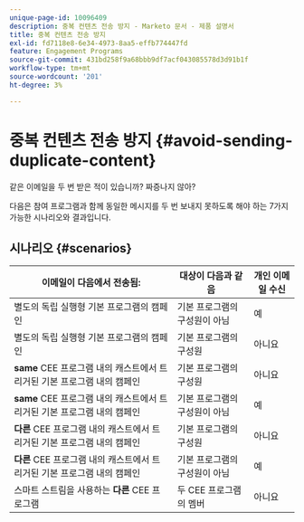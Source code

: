 ```yaml
---
unique-page-id: 10096409
description: 중복 컨텐츠 전송 방지 - Marketo 문서 - 제품 설명서
title: 중복 컨텐츠 전송 방지
exl-id: fd7118e8-6e34-4973-8aa5-effb774447fd
feature: Engagement Programs
source-git-commit: 431bd258f9a68bbb9df7acf043085578d3d91b1f
workflow-type: tm+mt
source-wordcount: '201'
ht-degree: 3%

---
```


# 중복 컨텐츠 전송 방지 {#avoid-sending-duplicate-content}

같은 이메일을 두 번 받은 적이 있습니까? 짜증나지 않아?

다음은 참여 프로그램과 함께 동일한 메시지를 두 번 보내지 못하도록 해야 하는 7가지 가능한 시나리오와 결과입니다.

## 시나리오 {#scenarios}

| 이메일이 다음에서 전송됨: | 대상이 다음과 같음 | 개인 이메일 수신 |
|---|---|---|
| 별도의 독립 실행형 기본 프로그램의 캠페인 | 기본 프로그램의 구성원이 아님 | 예 |
| 별도의 독립 실행형 기본 프로그램의 캠페인 | 기본 프로그램의 구성원 | 아니요 |
| **same** CEE 프로그램 내의 캐스트에서 트리거된 기본 프로그램 내의 캠페인 | 기본 프로그램의 구성원 | 아니요 |
| **same** CEE 프로그램 내의 캐스트에서 트리거된 기본 프로그램 내의 캠페인 | 기본 프로그램의 구성원이 아님 | 예 |
| **다른** CEE 프로그램 내의 캐스트에서 트리거된 기본 프로그램 내의 캠페인 | 기본 프로그램의 구성원 | 아니요 |
| **다른** CEE 프로그램 내의 캐스트에서 트리거된 기본 프로그램 내의 캠페인 | 기본 프로그램의 구성원이 아님 | 예 |
| 스마트 스트림을 사용하는 **다른** CEE 프로그램 | 두 CEE 프로그램의 멤버 | 아니요 |

